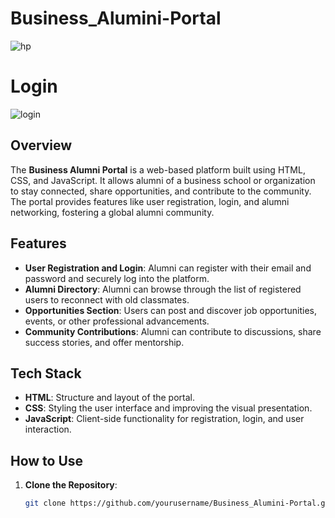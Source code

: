 # Business_Alumini-Portal

![hp](https://github.com/user-attachments/assets/8ab3feeb-1105-48b1-99dd-f5ea3fd787d8)

# Login


![login](https://github.com/user-attachments/assets/4808ef00-d6a4-4cba-9d2b-fd0aa1b8fef2)


## Overview
The **Business Alumni Portal** is a web-based platform built using HTML, CSS, and JavaScript. 
It allows alumni of a business school or organization to stay connected, share opportunities, and contribute to the community.
The portal provides features like user registration, login, and alumni networking, fostering a global alumni community.

## Features
- **User Registration and Login**: Alumni can register with their email and password and securely log into the platform.
- **Alumni Directory**: Alumni can browse through the list of registered users to reconnect with old classmates.
- **Opportunities Section**: Users can post and discover job opportunities, events, or other professional advancements.
- **Community Contributions**: Alumni can contribute to discussions, share success stories, and offer mentorship.
  
## Tech Stack
- **HTML**: Structure and layout of the portal.
- **CSS**: Styling the user interface and improving the visual presentation.
- **JavaScript**: Client-side functionality for registration, login, and user interaction.

## How to Use

1. **Clone the Repository**:
   ```bash
   git clone https://github.com/yourusername/Business_Alumini-Portal.git
